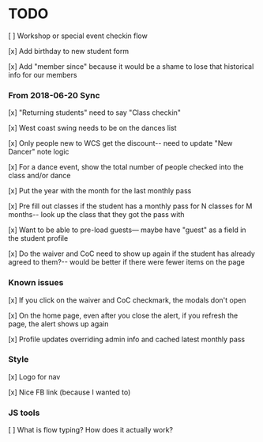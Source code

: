 # TODO


[ ] Workshop or special event checkin flow

[x] Add birthday to new student form

[x] Add "member since" because it would be a shame to lose that historical info for our members

### From 2018-06-20 Sync

[x] "Returning students" need to say "Class checkin"

[x] West coast swing needs to be on the dances list

[x] Only people new to WCS get the discount-- need to update "New Dancer" note logic

[x] For a dance event, show the total number of people checked into the class and/or dance

[x] Put the year with the month for the last monthly pass

[x] Pre fill out classes if the student has a monthly pass for N classes for M months-- look up the class that they got the pass with

[x] Want to be able to pre-load guests— maybe have "guest" as a field in the student profile

[x] Do the waiver and CoC need to show up again if the student has already agreed to them?-- would be better if there were fewer items on the page


### Known issues

[x] If you click on the waiver and CoC checkmark, the modals don't open

[x] On the home page, even after you close the alert, if you refresh the page, the alert shows up again

[x] Profile updates overriding admin info and cached latest monthly pass


### Style

[x] Logo for nav

[x] Nice FB link (because I wanted to)


### JS tools

[ ] What is flow typing? How does it actually work?
